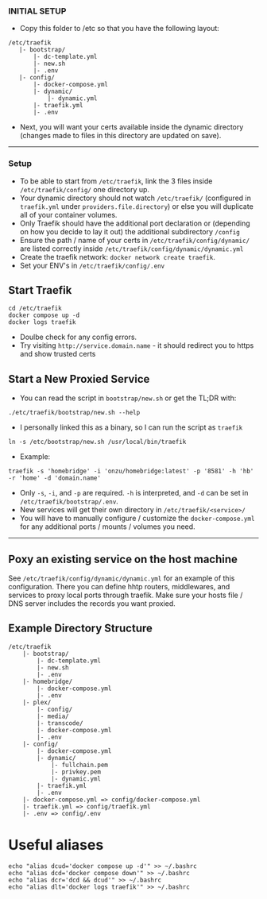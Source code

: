 ### INITIAL SETUP
 - Copy this folder to /etc so that you have the following layout:
 ```
 /etc/traefik 
    |- bootstrap/
        |- dc-template.yml
        |- new.sh
        |- .env
    |- config/
        |- docker-compose.yml 
        |- dynamic/
            |- dynamic.yml
        |- traefik.yml
        |- .env
```
- Next, you will want your certs available inside the dynamic directory (changes made to files in this directory are updated on save).

----

### Setup
- To be able to start from `/etc/traefik`, link the 3 files inside `/etc/traefik/config/` one directory up.
- Your dynamic directory should not watch `/etc/traefik/` (configured in `traefik.yml` under `providers.file.directory`) or else you will duplicate all of your container volumes.
- Only Traefik should have the additional port declaration or (depending on how you decide to lay it out) the additional subdirectory `/config`
- Ensure the path / name of your certs in `/etc/traefik/config/dynamic/` are listed correctly inside `/etc/traefik/config/dynamic/dynamic.yml`
- Create the traefik network: `docker network create traefik`.
- Set your ENV's in `/etc/traefik/config/.env`
## Start Traefik
```
cd /etc/traefik
docker compose up -d
docker logs traefik
```
- Doulbe check for any config errors.
- Try visiting `http://service.domain.name` - it should redirect you to https and show trusted certs
## Start a New Proxied Service
- You can read the script in `bootstrap/new.sh` or get the TL;DR with:
```
./etc/traefik/bootstrap/new.sh --help
```
- I personally linked this as a binary, so I can run the script as `traefik`
```
ln -s /etc/bootstrap/new.sh /usr/local/bin/traefik
```
- Example:
```
traefik -s 'homebridge' -i 'onzu/homebridge:latest' -p '8581' -h 'hb' -r 'home' -d 'domain.name'
```
- Only `-s`, `-i`, and `-p` are required. `-h` is interpreted, and `-d` can be set in `/etc/traefik/bootstrap/.env`.
- New services will get their own directory in `/etc/traefik/<service>/`
- You will have to manually configure / customize the `docker-compose.yml` for any additional ports / mounts / volumes you need.

----
## Poxy an existing service on the host machine
See `/etc/traefik/config/dynamic/dynamic.yml` for an example of this configuration. There you can define hhtp routers, middlewares, and services to proxy local ports through traefik. Make sure your hosts file / DNS server includes the records you want proxied.

## Example Directory Structure
```
/etc/traefik 
    |- bootstrap/
        |- dc-template.yml
        |- new.sh
        |- .env
    |- homebridge/
        |- docker-compose.yml
        |- .env
    |- plex/
        |- config/
        |- media/
        |- transcode/
        |- docker-compose.yml
        |- .env
    |- config/
        |- docker-compose.yml 
        |- dynamic/
            |- fullchain.pem
            |- privkey.pem
            |- dynamic.yml
        |- traefik.yml
        |- .env
    |- docker-compose.yml => config/docker-compose.yml
    |- traefik.yml => config/traefik.yml
    |- .env => config/.env
```
# Useful aliases
```
echo "alias dcud='docker compose up -d'" >> ~/.bashrc
echo "alias dcd='docker compose down'" >> ~/.bashrc
echo "alias dcr='dcd && dcud'" >> ~/.bashrc
echo "alias dlt='docker logs traefik'" >> ~/.bashrc
```
